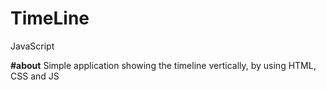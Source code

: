 # TimeLine
JavaScript

**#about**
Simple application showing the timeline vertically, by using HTML, CSS and JS

